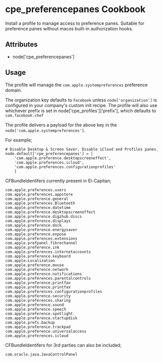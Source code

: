 cpe_preferencepanes Cookbook
========================
Install a profile to manage access to preference panes. Suitable for preference
panes without macos built-in authorization hooks.


Attributes
----------
* node['cpe_preferencepanes']

Usage
-----
The profile will manage the `com.apple.systempreferences` preference domain.

The organization key defaults to `Facebook` unless `node['organization']` is
configured in your company's custom init recipe. The profile will also use
whichever prefix is set in node['cpe_profiles']['prefix'], which defaults
to `com.facebook.chef`

The profile delivers a payload for the above key in the
`node['com.apple.systempreferences']`.

For example;

	# Disable Desktop & Screen Saver, Disable iCloud and Profiles panes.
	node.default['cpe_preferencepanes'] = [
		'com.apple.preference.desktopscreeneffect',
		'com.apple.preferences.icloud',
		'com.apple.preferences.configurationprofiles'
		]

CFBundleIdentifers currently present in El-Capitan;

	com.apple.preferences.users
	com.apple.preferences.appstore
	com.apple.preference.general
	com.apple.preferences.Bluetooth
	com.apple.preference.datetime
	com.apple.preference.desktopscreeneffect
	com.apple.preference.digihub.discs
	com.apple.preference.displays
	com.apple.preference.dock
	com.apple.preference.energysaver
	com.apple.preference.expose
	com.apple.preferences.extensions
	com.apple.prefpanel.fibrechannel
	com.apple.preference.ink
	com.apple.preferences.internetaccounts
	com.apple.preference.keyboard
	com.apple.Localization
	com.apple.preference.mouse
	com.apple.preference.network
	com.apple.preference.notifications
	com.apple.preferences.parentalcontrols
	com.apple.preference.printfax
	com.apple.preference.printfax
	com.apple.preferences.configurationprofiles
	com.apple.preference.security
	com.apple.preferences.sharing
	com.apple.preference.sound
	com.apple.preference.speech
	com.apple.preference.spotlight
	com.apple.preference.startupdisk
	com.apple.prefs.backup
	com.apple.preference.trackpad
	com.apple.preference.universalaccess
	com.apple.preferences.icloud

CFBundleIdentifers for 3rd parties can also be included;

	com.oracle.java.JavaControlPanel
